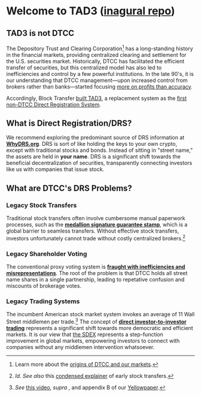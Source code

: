 # Welcome to TAD3 ([inagural repo](https://github.com/blocktransfer/py-tad3-horizon))

## TAD3 is not DTCC

The Depository Trust and Clearing Corporation[^about_DTCC] has a long-standing history in the financial markets, providing centralized clearing and settlement for the U.S. securities market. Historically, DTCC has facilitated the efficient transfer of securities, but this centralized model has also led to inefficiencies and control by a few powerful institutions. In the late 90's, it is our understanding that DTCC management&mdash;upon increased control from brokers rather than banks&mdash;started focusing [more on profits than accuracy](https://www.linkedin.com/pulse/gamestop-first-successful-short-squeeze-john-wooten-xvyne/).

Accordingly, Block Transfer [built TAD3](https://www.blocktransfer.com/blog/post/investor-to-investor-direct-trading), a replacement system as the [first non-DTCC Direct Registration System](https://www.sec.gov/comments/s7-15-23/s71523-301019-767522.pdf).

## What is Direct Registration/DRS?
We recommend exploring the predominant source of DRS information at **[WhyDRS.org](https://www.whydrs.org/)**. DRS is sort of like holding the keys to your own crypto, except with traditional stocks and bonds. Instead of sitting in "street name," the assets are held in **your name**. DRS is a significant shift towards the beneficial decentralization of securities, transparently connecting investors like us with companies that issue stock.

## What are DTCC's DRS Problems?

### Legacy Stock Transfers
Traditional stock transfers often involve cumbersome manual paperwork processes, such as the **[medallion signature guarantee stamp](https://www.blocktransfer.com/blog/post/medallion-signature-guarantee-stamps)**, which is a global barrier to seamless transfers. Without effective stock transfers, investors unfortunately cannot trade without costly centralized brokers.[^middlemen_req]

### Legacy Shareholder Voting
The conventional proxy voting system is **[fraught with inefficiencies and misrepresentations](https://www.blocktransfer.com/blog/post/proxy-voting-flaws)**. The root of the problem is that DTCC holds all street name shares in a single partnership, leading to repetative confusion and miscounts of brokerage votes.

### Legacy Trading Systems
The incumbent American stock market system invokes an average of 11 Wall Street middlemen per trade.[^middlemen_many] The concept of **[direct investor-to-investor trading](https://www.blocktransfer.com/blog/post/investor-to-investor-direct-trading)** represents a significant shift towards more democratic and efficient markets. It is our view that [the SDEX](https://developers.stellar.org/docs/learn/encyclopedia/liquidity-on-stellar-sdex-liquidity-pools) represents a step-function improvement in global markets, empowering investors to connect with companies without any middlemen intervention whatsoever.

[^about_DTCC]: Learn more about the [origins of DTCC and our markets](https://origins.jfwooten4.com).
[^middlemen_req]: _Id. See also_ this [condensed explainer](https://youtu.be/YUwqzeaR1lA) of early stock transfers.
[^middlemen_many]: _See_ [this video](https://explainer.jfwooten4.com), _supra [^about_DTCC]_, and appendix B of our [Yellowpaper](https://blocktransfer.com/.well-known/yellowpaper.pdf).














